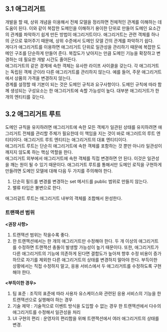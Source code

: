   
## 3.1 애그리거트 

개발을 할 때, 상위 개념을 이용해서 전체 모델을 정리하면 전체적인 관계를 이해하는 데 도움이 된다. 이와 같이 복잡한 도메인을 이해하기 용이한 단위로 만들어 도메인 요소간의 관계를 파악하기 쉽게 만든 방법이 애그리거트이다. 애그리거트는 관련 객체를 하나의 군으로 묶어주기 때문에, 상위 수준에서 도메인 모델 간의 관계를 파악하기 쉽다.  
게다가 애그리거트를 이용하면 애그리거트 단위로 일관성을 관리하기 때문에 복잡한 도메인 구조를 단순하게 만들어 준다. 복잡도가 낮아지는 만큼 도메인 기능을 확장하고 변경하는 데 필요한 개발 시간도 줄어든다.  
애그리거트의 같은 경계에 속한 객체는 유사한 라이프 사이클을 갖는다. 각 애그리거트는 독립된 객체 군이라 다른 애그리거트를 관리하지 않는다. 예를 들어, 주문 애그리거트에서 상품의 가격을 변경하지 않는다.  
경계를 설정할 때 기본이 되는 것은 도메인 규칙과 요구사항이다. 도메인 규칙에 따라 함께 생성되는 구성요소는 한 애그리거트에 속할 가능성이 높다. 대부분 애그리거트가 한 개의 엔티티를 갖는다.  
  
  
  
## 3.2 애그리거트 루트  
  
도메인 규칙을 유지하려면 애그리거트에 속한 모든 객체가 일관된 상태를 유지하려면 애그리거트 전체를 관리할 주체가 필요한데 이 책임을 지는 것이 바로 애그러트의 루트 엔티티이다. 애그리거트 루트 엔티티는 애그리거트의 대표 엔티티이다.  
애그리거트 루트는 단순히 애그리거트에 속한 객체를 포함하는 것 뿐만 아니라 일관성이 깨지지 않도록 하는 핵심 역할을 한다.  
애그리거트 외부에서 애그리거트에 속한 객체를 직접 변경하면 안 된다. 이것은 일관성을 깨는 원이 될 수 있기 때문이다. 애그리거트 루트를 통해서만 도메인 로직을 구현하게 만들려면 도메인 모델에 대해 다음 두 가지를 주의해야 한다.  
1. 단순히 필드를 변경를 변경하는 set 메서드를 public 범위로 만들지 않는다.  
2. 밸류 타입은 불변으로 한다.  
  
애그리겉트 루트는 애그리거트 내부의 객체를 조합해서 완성한다.  
  
### 트랜잭션 범위  
  
**<권장 사항>**  
1. 트랜잭션 범위는 작을수록 좋다.  
2. 한 트랜잭션에서는 한 개의 애그리거트만 수정해야 한다. 두 개 이상의 애그리거트를 수정하면 트랜잭션 충돌이 발생할 가능성이 높기 때문이다. 또한, 애그리거트가 다른 애그리거트의 기능에 의존하게 된다면 결합도가 높아져 향후 수정 비용이 증가하므로 자기를 제외한 다른 애그리거트의 상태를 변경하지 말아야 한다. 부득이한 상황에서는 직접 수정하지 말고, 응용 서비스에서 두 애그리거트를 수정하도록 구현해야 한다.  
  
**<부득이한 경우>**  
1. 팀 표준 : 조직의 표준에 따라 사용자 유스케이스와 관련된 응용 서비스의 기능을 한 트랜잭션으로 실행해야 하는 경우  
2. 기술 제약 : 기술적으로 이벤트 방식을 도입할 수 없는 경우 한 트랜잭션에서 다수의 애그리거트를 수정해서 일관성을 처리  
3. UI 구현의 편리 : 운영자의 편리함을 위해 트랜잭션에서 여러 애그리거트의 상태를 변경.